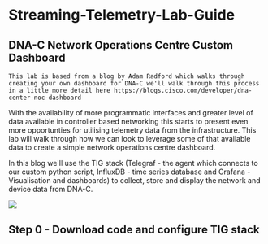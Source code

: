 # Streaming-Telemetry-Lab-Guide

## DNA-C Network Operations Centre Custom Dashboard

`This lab is based from a blog by Adam Radford which walks through creating your own dashboard for DNA-C we'll walk through this process in a little more detail here https://blogs.cisco.com/developer/dna-center-noc-dashboard`

With the availability of more programmatic interfaces and greater level of data available in controller based networking this starts to present even more opportunties for utilising telemetry data from the infrastructure. This lab will walk through how we can look to leverage some of that available data to create a simple network operations centre dashboard.

In this blog we'll use the TIG stack (Telegraf - the agent which connects to our custom python script, InfluxDB - time series database and Grafana - Visualisation and dashboards) to collect, store and display the network and device data from DNA-C.

![](https://alln-extcloud-storage.cisco.com/ciscoblogs/5d78aeb3710f9.png)

## Step 0 - Download code and configure TIG stack

